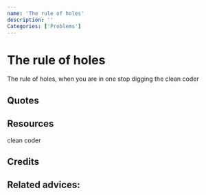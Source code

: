 ```yaml
---
name: 'The rule of holes'
description: ''
Categories: ['Problems']
---
```

# The rule of holes

The rule of holes, when you are in one stop digging the clean coder

## Quotes

## Resources
clean coder
## Credits

## Related advices:

